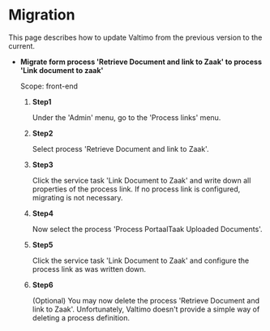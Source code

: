 # Migration

This page describes how to update Valtimo from the previous version to the current.

* **Migrate form process 'Retrieve Document and link to Zaak' to process 'Link document to zaak'**

  Scope: front-end

  1. **Step1**

     Under the 'Admin' menu, go to the 'Process links' menu.
  2. **Step2**

     Select process 'Retrieve Document and link to Zaak'.
  3. **Step3**

     Click the service task 'Link Document to Zaak' and write down all properties of the process link. If no process
     link is configured, migrating is not necessary.
  4. **Step4**

     Now select the process 'Process PortaalTaak Uploaded Documents'.
  5. **Step5**

     Click the service task 'Link Document to Zaak' and configure the process link as was written down.
  6. **Step6**

     (Optional) You may now delete the process 'Retrieve Document and link to Zaak'. Unfortunately, Valtimo doesn't
     provide a simple way of deleting a process definition.
